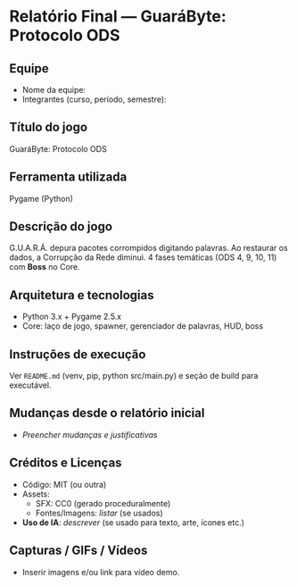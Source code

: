 
# Relatório Final — GuaráByte: Protocolo ODS

## Equipe
- Nome da equipe:
- Integrantes (curso, período, semestre):

## Título do jogo
GuaráByte: Protocolo ODS

## Ferramenta utilizada
Pygame (Python)

## Descrição do jogo
G.U.A.R.Á. depura pacotes corrompidos digitando palavras. Ao restaurar os dados, a Corrupção da Rede diminui. 4 fases temáticas (ODS 4, 9, 10, 11) com **Boss** no Core.

## Arquitetura e tecnologias
- Python 3.x + Pygame 2.5.x
- Core: laço de jogo, spawner, gerenciador de palavras, HUD, boss

## Instruções de execução
Ver `README.md` (venv, pip, python src/main.py) e seção de build para executável.

## Mudanças desde o relatório inicial
- _Preencher mudanças e justificativas_

## Créditos e Licenças
- Código: MIT (ou outra)
- Assets:
  - SFX: CC0 (gerado proceduralmente)
  - Fontes/Imagens: _listar_ (se usados)
- **Uso de IA**: _descrever_ (se usado para texto, arte, ícones etc.)

## Capturas / GIFs / Vídeos
- Inserir imagens e/ou link para vídeo demo.
